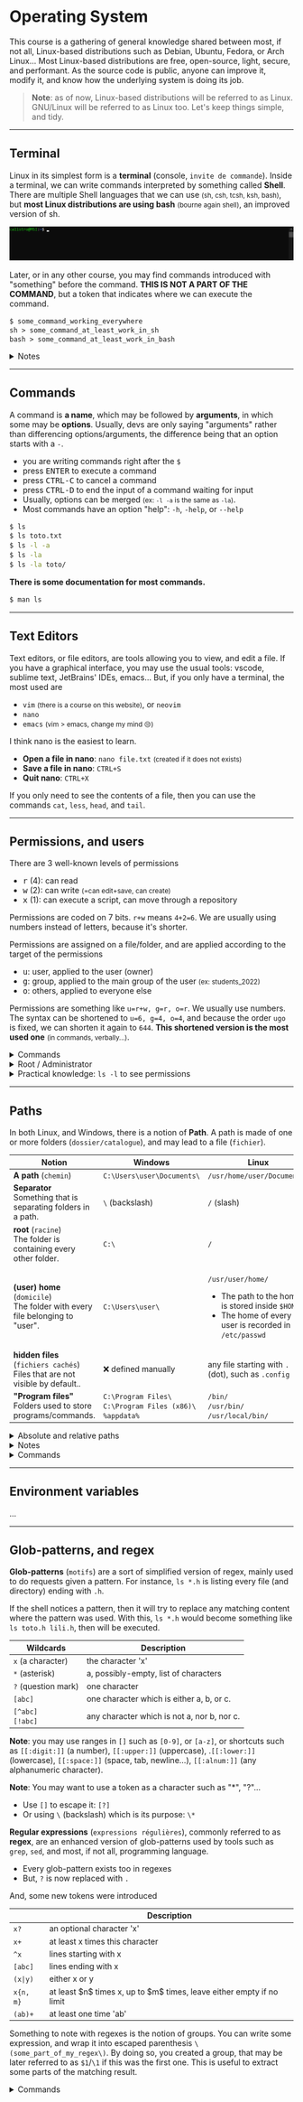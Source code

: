 # Operating System

This course is a gathering of general knowledge shared between most, if not all, Linux-based distributions such as Debian, Ubuntu, Fedora, or Arch Linux... Most Linux-based distributions are free, open-source, light, secure, and performant. As the source code is public, anyone can improve it, modify it, and know how the underlying system is doing its job.

> **Note**: as of now, Linux-based distributions will be referred to as Linux. GNU/Linux will be referred to as Linux too. Let's keep things simple, and tidy.

<hr class="sl">

## Terminal

Linux in its simplest form is a **terminal** (console, `invite de commande`). Inside a terminal, we can write commands interpreted by something called **Shell**. There are multiple Shell languages that we can use <small>(sh, csh, tcsh, ksh, bash)</small>, but **most Linux distributions are using bash** <small>(bourne again shell)</small>, an improved version of sh.

![Linux: Terminal](_images/terminal.png)

Later, or in any other course, you may find commands introduced with "something" before the command. **THIS IS NOT A PART OF THE COMMAND**, but a token that indicates where we can execute the command.

```shell
$ some_command_working_everywhere
sh > some_command_at_least_work_in_sh
bash > some_command_at_least_work_in_bash
```

<details class="details-e">
<summary>Notes</summary>

* Open a terminal
  * Look for "Terminal" in your application
  * Or, use `CTRL+SHIFT+T`
</details>

<hr class="sr">

## Commands

<div class="row row-cols-md-2"><div>

A command is **a name**, which may be followed by **arguments**, in which some may be **options**. Usually, devs are only saying "arguments" rather than differencing options/arguments, the difference being that an option starts with a `-`.

* you are writing commands right after the `$`
* press <kbd>ENTER</kbd> to execute a command
* press <kbd>CTRL-C</kbd> to cancel a command
* press <kbd>CTRL-D</kbd> to end the input of a command waiting for input
* Usually, options can be merged <small>(ex: `-l -a` is the same as `-la`)</small>.
* Most commands have an option "help": `-h`, `-help`, or `--help`

</div><div>

```bash
$ ls
$ ls toto.txt
$ ls -l -a
$ ls -la
$ ls -la toto/
```

**There is some documentation for most commands.**

```bash
$ man ls
```
</div></div>

<hr class="sl">

## Text Editors

<div class="row row-cols-md-2"><div>

Text editors, or file editors, are tools allowing you to view, and edit a file. If you have a graphical interface, you may use the usual tools: vscode, sublime text, JetBrains' IDEs, emacs... But, if you only have a terminal, the most used are

* `vim` <small>(there is a course on this website)</small>, or `neovim`
* `nano`
* `emacs` <small>(vim > emacs, change my mind 😒)</small>
</div><div>

I think nano is the easiest to learn.

* **Open a file in nano**: `nano file.txt` <small>(created if it does not exists)</small>
* **Save a file in nano**: `CTRL+S`
* **Quit nano**: `CTRL+X`

If you only need to see the contents of a file, then you can use the commands `cat`, `less`, `head`, and `tail`.
</div></div>

<hr class="sr">

## Permissions, and users

<div class="row row-cols-md-2"><div>

There are 3 well-known levels of permissions

* <kbd>r</kbd> (4): can read
* <kbd>w</kbd> (2): can write <small>(=can edit+save, can create)</small>
* <kbd>x</kbd> (1): can execute a script, can move through a repository

Permissions are coded on 7 bits. `r+w` means `4+2=6`. We are usually using numbers instead of letters, because it's shorter.
</div><div>

Permissions are assigned on a file/folder, and are applied according to the target of the permissions

* <kbd>u</kbd>: user, applied to the user (owner)
* <kbd>g</kbd>: group, applied to the main group of the user <small>(ex: students_2022)</small>
* <kbd>o</kbd>: others, applied to everyone else
</div></div>

Permissions are something like `u=r+w, g=r, o=r`. We usually use numbers. The syntax can be shortened to `u=6, g=4, o=4`, and because the order `ugo` is fixed, we can shorten it again to `644`. **This shortened version is the most used one** <small>(in commands, verbally...)</small>.

<details class="details-e">
<summary>Commands</summary>

* <kbd>ls -l</kbd>: to view the permissions of a file/folder
* <kbd>chmod</kbd>: to change the permissions of a file/folder
* <kbd>umask</kbd>: to change the default permissions when a file/folder is created
* <kbd>chown</kbd>: to change the owner of a file/folder
</details>

<details class="details-e">
<summary>Root / Administrator</summary>

There is a super-user, usually called root, that has absolute control over the machine. `root` can delegate this power to others   by making them a part of the "sudoers" group. The command to do an action using elevated permissions is different according to the Linux distribution, but the command **sudo** is the most well-known one.

![super-user/sudo bash](_images/sudo.png)

**Notice the # before every command**: in some tutorials, including ours, you will see a `#` instead of the usual `$` before a command needing elevated privileges.
</details>

<details class="details-e">
<summary>Practical knowledge: <code>ls -l</code> to see permissions</summary>

![Permissions Linux](_images/perms.png)

* Ignore the first `-` for now
* The 3 following letters `rw-` are the permissions of `u`: read+write.
* The 3 following letters `r--` are the permissions of `g`: read.
* The 3 following letters `r--` are the permissions of `o`: read.
* Ignore `1`
* The following string `listro` is the name of the user `u`
* The following string `listro` is the name of the group `g`
</details>

<hr class="sl">

## Paths

In both Linux, and Windows, there is a notion of **Path**. A path is made of one or more folders (`dossier/catalogue`), and may lead to a file (`fichier`).

<table class="table table-bordered table-striped border-dark">
<thead>
<tr><th>Notion</th><th>Windows</th><th>Linux</th></tr>
</thead>
<tbody>

<tr><td><b>A path</b> (<code>chemin</code>)
</td><td><code>C:\Users\user\Documents\</code></td><td><code>/usr/home/user/Documents/</code></td></tr>

<tr><td><b>Separator</b><br>
Something that is separating folders in a path.
</td><td><code>\</code> (backslash)</td><td><code>/</code> (slash)</td></tr>

<tr><td><b>root</b> (<code>racine</code>)<br>
The folder is containing every other folder.
</td><td><code>C:\</code></td><td><code>/</code></td></tr>

<tr><td><b>(user) home</b> (<code>domicile</code>)<br>
The folder with every file belonging to "user".
</td><td><code>C:\Users\user\</code></td><td><p><code>/usr/user/home/</code></p>

* The path to the home is stored inside `$HOME`
* The home of every user is recorded in `/etc/passwd`
</td></tr>

<tr><td><b>hidden files</b> (<code>fichiers cachés</code>)<br>
Files that are not visible by default..
</td><td>❌ defined manually<td>any file starting with <code>.</code> (dot), such as <code>.config</code></td></tr>

<tr><td><b>"Program files"</b><br>
Folders used to store programs/commands.
</td>
<td>
<code>C:\Program Files\</code><br>
<code>C:\Program Files (x86)\</code><br>
<code>%appdata%</code>
</td>
<td>
<code>/bin/</code><br>
<code>/usr/bin/</code><br>
<code>/usr/local/bin/</code>
</td>
</tr>
</tbody>
</table>

<details class="details-e">
<summary>Absolute and relative paths</summary>

* A path starting by the root is called **absolute path** (`chemin absolu`).
* A path that is not absolute, is called **relative path** (`chemin relatif`). We can create such paths using shortcuts:

<table class="table table-bordered table-striped border-dark">
<thead>
<tr><th>Shortcut</th><th>Description</th><th>Example</th></tr>
</thead>
<tbody>

<tr><td><kbd>.</kbd> (dot)</td><td>Path to <b>current</b> folder<br><small>(=output of <code>pwd</code>)</small></td><td>

If the current folder is `/usr/toto/home/`, then `./toto.txt` is an alias for `/usr/toto/home/toto.txt`.
</td></tr>
<tr><td><kbd>..</kbd> (2 dots)</td><td><b>Parent</b> folder of the current folder.</td><td>

If the current folder is `/usr/toto/home/`, then `..` is an alias for `/usr/toto/`.

* `root` is its own parent (`/../` is the same as `/`)

</td></tr>
<tr><td><kbd>~</kbd> (tilde)</td><td>Path to user <b>home</b></td><td>

If the home of the current user is `/usr/user/home/`, then `~` would mean the exact same path.
</td></tr>
</tbody></table>
</details>

<details class="details-e">
<summary>Notes</summary>

* Following slashes are merged into one <small>(ex: `///` is the same as `/`)</small>
* "Everything is a file": hard drive (/mnt/), a terminal (/dev/), a command (/bin/)...
</details>

<details class="details-e">
<summary>Commands</summary>

* <kbd>pwd</kbd>: see the path of the current folder
* <kbd>cd</kbd>: move to another folder
* <kbd>ls</kbd>: to list every file/folder in a directory
* <kbd>ls -a</kbd>: to list every file, including hidden files, in a directory
</details>

<hr class="sr">

## Environment variables

...

<hr class="sl">

## Glob-patterns, and regex

<div class="row row-cols-md-2 mt-4"><div>

**Glob-patterns** (`motifs`) are a sort of simplified version of regex, mainly used to do requests given a pattern. For instance, `ls *.h` is listing every file (and directory) ending with `.h`.

If the shell notices a pattern, then it will try to replace any matching content where the pattern was used. With this, `ls *.h` would become something like `ls toto.h lili.h`, then will be executed.

<table class="table table-bordered table-striped border-dark">
<thead>
<tr><th>Wildcards</th><th>Description</th></tr>
</thead>
<tbody>

<tr><td><code>x</code> (a character)</td><td>the character 'x'</td></tr>
<tr><td><code>*</code> (asterisk)</td><td>a, possibly-empty, list of characters</td></tr>
<tr><td><code>?</code> (question mark)</td><td>one character</td></tr>
<tr><td><code>[abc]</code></td><td>one character which is either a, b, or c.</td></tr>
<tr><td><code>[^abc]</code><br><code>[!abc]</code></td><td>any character which is not a, nor b, nor c.</td></tr>
</tbody></table>

**Note**: you may use ranges in `[]` such as `[0-9]`, or `[a-z]`, or shortcuts such as `[[:digit:]]` (a number), `[[:upper:]]` (uppercase), .`[[:lower:]]` (lowercase), `[[:space:]]` (space, tab, newline...), `[[:alnum:]]` (any alphanumeric character).

**Note**: You may want to use a token as a character such as "*", "?"...

* Use `[]` to escape it: `[?]`
* Or using `\` (backslash) which is its purpose: `\*`

</div><div>

**Regular expressions** (`expressions régulières`), commonly referred to as **regex**, are an enhanced version of glob-patterns used by tools such as `grep`, `sed`, and most, if not all, programming language.

* Every glob-pattern exists too in regexes
* But, `?` is now replaced with `.`

And, some new tokens were introduced

<table class="table table-bordered table-striped border-dark">
<thead>
<tr><th></th><th>Description</th></tr>
</thead>
<tbody>

<tr><td><code>x?</code></td><td>an optional character 'x'</td></tr>
<tr><td><code>x+</code></td><td>at least x times this character</td></tr>
<tr><td><code>^x</code></td><td>lines starting with x</td></tr>
<tr><td><code>[abc]</code></td><td>lines ending with x</td></tr>
<tr><td><code>(x|y)</code></td><td>either x or y</td></tr>
<tr><td><nobr><code>x{n, m}</code></nobr></td><td>at least $n$ times x, up to $m$ times, leave either empty if no limit</td></tr>
<tr><td><code>(ab)+</code></td><td>at least one time 'ab'</td></tr>
</tbody></table>

Something to note with regexes is the notion of groups. You can write some expression, and wrap it into escaped parenthesis `\(some_part_of_my_regex\)`. By doing so, you created a group, that may be later referred to as `$1`/`\1` if this was the first one. This is useful to extract some parts of the matching result.
</div><div>
</div></div>

<details class="details-e">
<summary>Commands</summary>

Most well-known usages of **glob-patterns** are in commands such as `ls`, `cat`, `gcc`, or more generally, commands taking a variable amount of files. For instance, in Java, some programmers are using `java *.java` to compile every `.java`.

For **regexes**, you will most likely use them

* <kbd>sed</kbd>: find, and replace matching text with some other text
* <kbd>grep</kbd>: find matching text, or files having the matching text
* <kbd>awk</kbd>: sort of `grep`
</details>